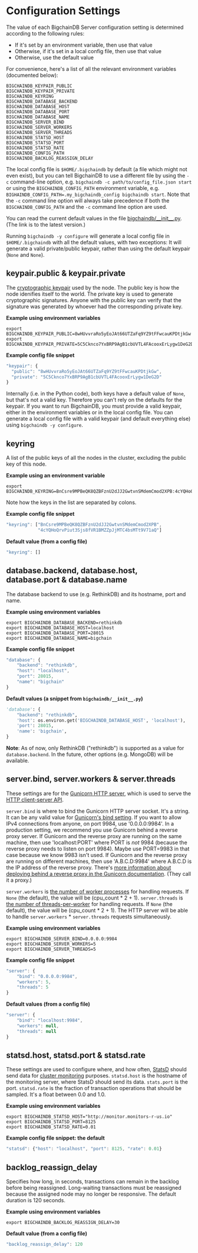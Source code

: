 # Configuration Settings

The value of each BigchainDB Server configuration setting is determined according to the following rules:

* If it's set by an environment variable, then use that value
* Otherwise, if it's set in a local config file, then use that value
* Otherwise, use the default value

For convenience, here's a list of all the relevant environment variables (documented below):

`BIGCHAINDB_KEYPAIR_PUBLIC`<br>
`BIGCHAINDB_KEYPAIR_PRIVATE`<br>
`BIGCHAINDB_KEYRING`<br>
`BIGCHAINDB_DATABASE_BACKEND`<br>
`BIGCHAINDB_DATABASE_HOST`<br>
`BIGCHAINDB_DATABASE_PORT`<br>
`BIGCHAINDB_DATABASE_NAME`<br>
`BIGCHAINDB_SERVER_BIND`<br>
`BIGCHAINDB_SERVER_WORKERS`<br>
`BIGCHAINDB_SERVER_THREADS`<br>
`BIGCHAINDB_STATSD_HOST`<br>
`BIGCHAINDB_STATSD_PORT`<br>
`BIGCHAINDB_STATSD_RATE`<br>
`BIGCHAINDB_CONFIG_PATH`<br>
`BIGCHAINDB_BACKLOG_REASSIGN_DELAY`<br>

The local config file is `$HOME/.bigchaindb` by default (a file which might not even exist), but you can tell BigchainDB to use a different file by using the `-c` command-line option, e.g. `bigchaindb -c path/to/config_file.json start`
or using the `BIGCHAINDB_CONFIG_PATH` environment variable, e.g. `BIGHAINDB_CONFIG_PATH=.my_bigchaindb_config bigchaindb start`.
Note that the `-c` command line option will always take precedence if both the `BIGCHAINDB_CONFIG_PATH` and the `-c` command line option are used.

You can read the current default values in the file [bigchaindb/\_\_init\_\_.py](https://github.com/bigchaindb/bigchaindb/blob/master/bigchaindb/__init__.py). (The link is to the latest version.)

Running `bigchaindb -y configure` will generate a local config file in `$HOME/.bigchaindb` with all the default values, with two exceptions: It will generate a valid private/public keypair, rather than using the default keypair (`None` and `None`).


## keypair.public & keypair.private

The [cryptographic keypair](../appendices/cryptography.html) used by the node. The public key is how the node idenifies itself to the world. The private key is used to generate cryptographic signatures. Anyone with the public key can verify that the signature was generated by whoever had the corresponding private key.

**Example using environment variables**
```text
export BIGCHAINDB_KEYPAIR_PUBLIC=8wHUvvraRo5yEoJAt66UTZaFq9YZ9tFFwcauKPDtjkGw
export BIGCHAINDB_KEYPAIR_PRIVATE=5C5Cknco7YxBRP9AgB1cbUVTL4FAcooxErLygw1DeG2D
```

**Example config file snippet**
```js
"keypair": {
  "public": "8wHUvvraRo5yEoJAt66UTZaFq9YZ9tFFwcauKPDtjkGw",
  "private": "5C5Cknco7YxBRP9AgB1cbUVTL4FAcooxErLygw1DeG2D"
}
```

Internally (i.e. in the Python code), both keys have a default value of `None`, but that's not a valid key. Therefore you can't rely on the defaults for the keypair. If you want to run BigchainDB, you must provide a valid keypair, either in the environment variables or in the local config file. You can generate a local config file with a valid keypair (and default everything else) using `bigchaindb -y configure`.


## keyring

A list of the public keys of all the nodes in the cluster, excluding the public key of this node. 

**Example using an environment variable**
```text
export BIGCHAINDB_KEYRING=BnCsre9MPBeQK8QZBFznU2dJJ2GwtvnSMdemCmod2XPB:4cYQHoQrvPiut3Sjs8fVR1BMZZpJjMTC4bsMTt9V71aQ
```

Note how the keys in the list are separated by colons.

**Example config file snippet**
```js
"keyring": ["BnCsre9MPBeQK8QZBFznU2dJJ2GwtvnSMdemCmod2XPB", 
            "4cYQHoQrvPiut3Sjs8fVR1BMZZpJjMTC4bsMTt9V71aQ"]
```

**Default value (from a config file)**
```js
"keyring": []
```


## database.backend, database.host, database.port & database.name

The database backend to use (e.g. RethinkDB) and its hostname, port and name.

**Example using environment variables**
```text
export BIGCHAINDB_DATABASE_BACKEND=rethinkdb
export BIGCHAINDB_DATABASE_HOST=localhost
export BIGCHAINDB_DATABASE_PORT=28015
export BIGCHAINDB_DATABASE_NAME=bigchain
```

**Example config file snippet**
```js
"database": {
    "backend": "rethinkdb",
    "host": "localhost",
    "port": 28015,
    "name": "bigchain"
}
```

**Default values (a snippet from `bigchaindb/__init__.py`)**
```python
'database': {
    "backend": "rethinkdb",
    'host': os.environ.get('BIGCHAINDB_DATABASE_HOST', 'localhost'),
    'port': 28015,
    'name': 'bigchain',
}
```

**Note**: As of now, only RethinkDB ("rethinkdb") is supported as a value for `database.backend`. In
the future, other options (e.g. MongoDB) will be available.


## server.bind, server.workers & server.threads

These settings are for the [Gunicorn HTTP server](http://gunicorn.org/), which is used to serve the [HTTP client-server API](../drivers-clients/http-client-server-api.html).

`server.bind` is where to bind the Gunicorn HTTP server socket. It's a string. It can be any valid value for [Gunicorn's bind setting](http://docs.gunicorn.org/en/stable/settings.html#bind). If you want to allow IPv4 connections from anyone, on port 9984, use '0.0.0.0:9984'. In a production setting, we recommend you use Gunicorn behind a reverse proxy server. If Gunicorn and the reverse proxy are running on the same machine, then use 'localhost:PORT' where PORT is _not_ 9984 (because the reverse proxy needs to listen on port 9984). Maybe use PORT=9983 in that case because we know 9983 isn't used. If Gunicorn and the reverse proxy are running on different machines, then use 'A.B.C.D:9984' where A.B.C.D is the IP address of the reverse proxy. There's [more information about deploying behind a reverse proxy in the Gunicorn documentation](http://docs.gunicorn.org/en/stable/deploy.html). (They call it a proxy.)

`server.workers` is [the number of worker processes](http://docs.gunicorn.org/en/stable/settings.html#workers) for handling requests. If `None` (the default), the value will be (cpu_count * 2 + 1). `server.threads` is [the number of threads-per-worker](http://docs.gunicorn.org/en/stable/settings.html#threads) for handling requests. If `None` (the default), the value will be (cpu_count * 2 + 1). The HTTP server will be able to handle `server.workers` * `server.threads` requests simultaneously.

**Example using environment variables**
```text
export BIGCHAINDB_SERVER_BIND=0.0.0.0:9984
export BIGCHAINDB_SERVER_WORKERS=5
export BIGCHAINDB_SERVER_THREADS=5
```

**Example config file snippet**
```js
"server": {
    "bind": "0.0.0.0:9984",
    "workers": 5,
    "threads": 5
}
```

**Default values (from a config file)**
```js
"server": {
    "bind": "localhost:9984",
    "workers": null,
    "threads": null
}
```


## statsd.host, statsd.port & statsd.rate

These settings are used to configure where, and how often, [StatsD](https://github.com/etsy/statsd) should send data for [cluster monitoring](../clusters-feds/monitoring.html) purposes. `statsd.host` is the hostname of the monitoring server, where StatsD should send its data. `stats.port` is the port. `statsd.rate` is the fraction of transaction operations that should be sampled. It's a float between 0.0 and 1.0.

**Example using environment variables**
```text
export BIGCHAINDB_STATSD_HOST="http://monitor.monitors-r-us.io"
export BIGCHAINDB_STATSD_PORT=8125
export BIGCHAINDB_STATSD_RATE=0.01
```

**Example config file snippet: the default**
```js
"statsd": {"host": "localhost", "port": 8125, "rate": 0.01}
```

## backlog_reassign_delay

Specifies how long, in seconds, transactions can remain in the backlog before being reassigned.  Long-waiting transactions must be reassigned because the assigned node may no longer be responsive.  The default duration is 120 seconds.

**Example using environment variables**
```text
export BIGCHAINDB_BACKLOG_REASSIGN_DELAY=30
``` 

**Default value (from a config file)**
```js
"backlog_reassign_delay": 120 
```
